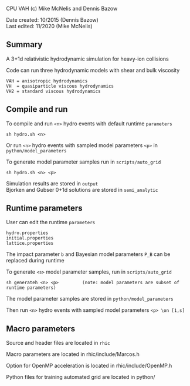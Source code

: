 CPU VAH (c) Mike McNelis and Dennis Bazow

Date created:   10/2015     (Dennis Bazow)\
Last edited:    11/2020     (Mike McNelis)


## Summary
A 3+1d relativistic hydrodynamic simulation for heavy-ion collisions

Code can run three hydrodynamic models with shear and bulk viscosity

    VAH = anisotropic hydrodynamics
    VH  = quasiparticle viscous hydrodynamics
    VH2 = standard viscous hydrodynamics



## Compile and run
To compile and run `<n>` hydro events with default runtime `parameters`

    sh hydro.sh <n>


Or run `<n>` hydro events with sampled model parameters `<p>` in `python/model_parameters`

To generate model parameter samples run in `scripts/auto_grid`

    sh hydro.sh <n> <p>         


Simulation results are stored in `output`\
Bjorken and Gubser 0+1d solutions are stored in `semi_analytic`



## Runtime parameters

User can edit the runtime `parameters`

    hydro.properties
    initial.properties
    lattice.properties

The impact parameter `b` and Bayesian model parameters `P_B` can be replaced during runtime

To generate `<s>` model parameter samples, run in `scripts/auto_grid`

    sh generateh <n> <p>         (note: model parameters are subset of runtime parameters)
    
The model parameter samples are stored in `python/model_parameters`

Then run `<n>` hydro events with sampled model parameters `<p> \on [1,s]`



## Macro parameters


Source and header files are located in `rhic`



Macro parameters are located in rhic/include/Marcos.h

Option for OpenMP acceleration is located in rhic/include/OpenMP.h

Python files for training automated grid are located in python/
